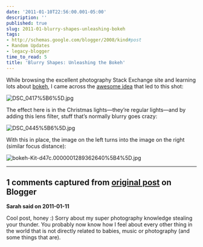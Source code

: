 ```yaml
---
date: '2011-01-10T22:56:00.001-05:00'
description: ''
published: true
slug: 2011-01-blurry-shapes-unleashing-bokeh
tags:
- http://schemas.google.com/blogger/2008/kind#post
- Random Updates
- legacy-blogger
time_to_read: 5
title: 'Blurry Shapes: Unleashing the Bokeh'
---
```




While browsing the excellent photography Stack Exchange site and learning lots about <a href="http://photo.stackexchange.com/q/2706/380#2710" target="_blank">bokeh</a>, I came across the <a href="http://www.diyphotography.net/diy_create_your_own_bokeh" target="_blank">awesome idea</a> that led to this shot:  

![DSC_0417%5B6%5D.jpg](DSC_0417%5B6%5D.jpg)

The effect here is in the Christmas lights—they’re regular lights—and by adding this lens filter, stuff that’s normally blurry goes crazy:

![DSC_0445%5B6%5D.jpg](DSC_0445%5B6%5D.jpg)

With this in place, the image on the left turns into the image on the right (similar focus distance):  

![bokeh-Kit-d47c.0000001289362640%5B4%5D.jpg](bokeh-Kit-d47c.0000001289362640%5B4%5D.jpg)

---

## 1 comments captured from [original post](https://blog.wassupy.com/2011/01/blurry-shapes-unleashing-bokeh.html) on Blogger

**Sarah said on 2011-01-11**

Cool post, honey :)  Sorry about my super photography knowledge stealing your thunder.  You probably now know how I feel about every other thing in the world that is not directly related to babies, music or photography (and some things that are).

